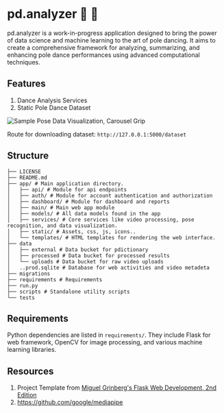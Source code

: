 # pd.analyzer 💃 🕺

pd.analyzer is a work-in-progress application designed to bring the power of data science and machine learning to the art of pole dancing. It aims to create a comprehensive framework for analyzing, summarizing, and enhancing pole dance performances using advanced computational techniques.

## Features

1. Dance Analysis Services
2. Static Pole Dance Dataset

![Sample Pose Data Visualization, Carousel Grip](https://i.ibb.co/mCDsjFM/plot-azim-050.png) 

Route for downloading dataset: `http://127.0.0.1:5000/dataset`


## Structure

```
├── LICENSE
├── README.md
├── app/ # Main application directory.
│   ├── api/ # Module for api endpoints
│   ├── auth/ # Module for account authentication and authorization
│   ├── dashboard/ # Module for dashboard and reports
│   ├── main/ # Main web app module
│   ├── models/ # All data models found in the app
│   ├── services/ # Core services like video processing, pose recognition, and data visualization.
│   ├── static/ # Assets, css, js, icons..
│   └── templates/ # HTML templates for rendering the web interface.
├── data
│   ├── external # Data bucket for pdictionary
│   ├── processed # Data bucket for processed results
│   └── uploads # Data bucket for raw video uploads
│   ..prod.sqlite # Database for web activities and video metadeta
├── migrations
├── requirements # Requirements
├── run.py
├── scripts # Standalone utility scripts
└── tests
```

## Requirements
Python dependencies are listed in `requirements/`. They include Flask for web framework, OpenCV for image processing, and various machine learning libraries.

## Resources
1. Project Template from [Miguel Grinberg's Flask Web Development, 2nd Edition](https://github.com/miguelgrinberg/flasky/)
2. https://github.com/google/mediapipe